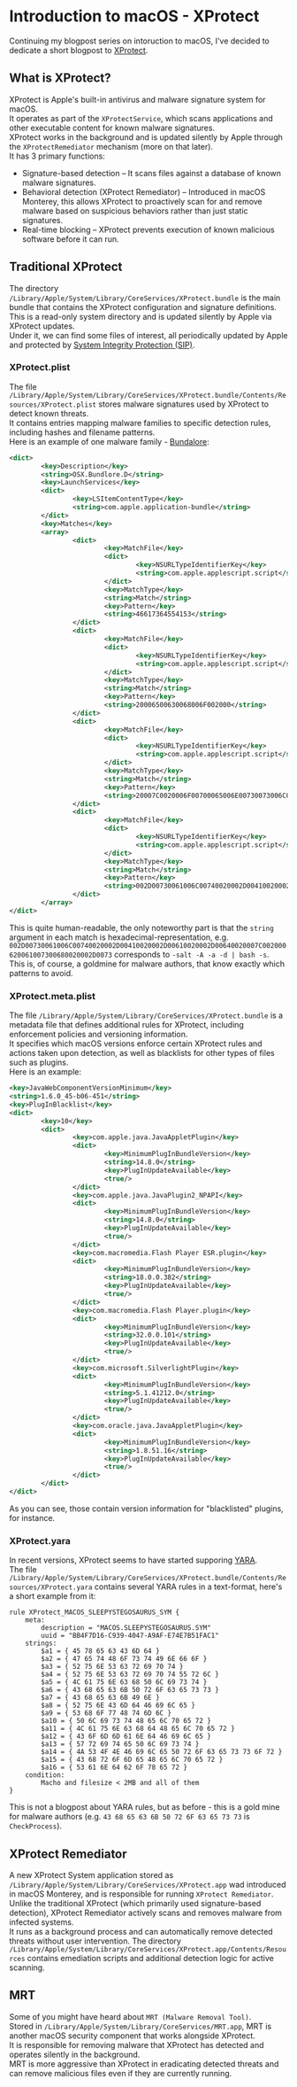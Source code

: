 # Introduction to macOS - XProtect
Continuing my blogpost series on intoruction to macOS, I've decided to dedicate a short blogpost to [XProtect](https://support.apple.com/guide/security/protecting-against-malware-sec469d47bd8/web).

## What is XProtect?
XProtect is Apple's built-in antivirus and malware signature system for macOS.  
It operates as part of the `XProtectService`, which scans applications and other executable content for known malware signatures.  
XProtect works in the background and is updated silently by Apple through the `XProtectRemediator` mechanism (more on that later).  
It has 3 primary functions:
- Signature-based detection – It scans files against a database of known malware signatures.
- Behavioral detection (XProtect Remediator) – Introduced in macOS Monterey, this allows XProtect to proactively scan for and remove malware based on suspicious behaviors rather than just static signatures.
- Real-time blocking – XProtect prevents execution of known malicious software before it can run.

## Traditional XProtect
The directory `/Library/Apple/System/Library/CoreServices/XProtect.bundle` is the main bundle that contains the XProtect configuration and signature definitions.  
This is a read-only system directory and is updated silently by Apple via XProtect updates.  
Under it, we can find some files of interest, all periodically updated by Apple and protected by [System Integrity Protection (SIP)](https://github.com/yo-yo-yo-jbo/macos_sip/).

### XProtect.plist
The file `/Library/Apple/System/Library/CoreServices/XProtect.bundle/Contents/Resources/XProtect.plist` stores malware signatures used by XProtect to detect known threats.  
It contains entries mapping malware families to specific detection rules, including hashes and filename patterns.  
Here is an example of one malware family - [Bundalore](https://attack.mitre.org/software/S0482/):

```xml
<dict>
        <key>Description</key>
        <string>OSX.Bundlore.D</string>
        <key>LaunchServices</key>
        <dict>
                <key>LSItemContentType</key>
                <string>com.apple.application-bundle</string>
        </dict>
        <key>Matches</key>
        <array>
                <dict>
                        <key>MatchFile</key>
                        <dict>
                                <key>NSURLTypeIdentifierKey</key>
                                <string>com.apple.applescript.script</string>
                        </dict>
                        <key>MatchType</key>
                        <string>Match</string>
                        <key>Pattern</key>
                        <string>46617364554153</string>
                </dict>
                <dict>
                        <key>MatchFile</key>
                        <dict>
                                <key>NSURLTypeIdentifierKey</key>
                                <string>com.apple.applescript.script</string>
                        </dict>
                        <key>MatchType</key>
                        <string>Match</string>
                        <key>Pattern</key>
                        <string>20006500630068006F002000</string>
                </dict>
                <dict>
                        <key>MatchFile</key>
                        <dict>
                                <key>NSURLTypeIdentifierKey</key>
                                <string>com.apple.applescript.script</string>
                        </dict>
                        <key>MatchType</key>
                        <string>Match</string>
                        <key>Pattern</key>
                        <string>20007C0020006F00700065006E00730073006C00200065006E00630020002D006100650073002D003200350036002D0063006600620020002D007000610073007300200070006100730073003A</string>
                </dict>
                <dict>
                        <key>MatchFile</key>
                        <dict>
                                <key>NSURLTypeIdentifierKey</key>
                                <string>com.apple.applescript.script</string>
                        </dict>
                        <key>MatchType</key>
                        <string>Match</string>
                        <key>Pattern</key>
                        <string>002D00730061006C00740020002D00410020002D00610020002D00640020007C002000620061007300680020002D0073</string>
                </dict>
        </array>
</dict>
```

This is quite human-readable, the only noteworthy part is that the `string` argument in each match is hexadecimal-representation, e.g. `002D00730061006C00740020002D00410020002D00610020002D00640020007C002000620061007300680020002D0073` corresponds to `-salt -A -a -d | bash -s`.  
This is, of course, a goldmine for malware authors, that know exactly which patterns to avoid.  

### XProtect.meta.plist
The file `/Library/Apple/System/Library/CoreServices/XProtect.bundle` is a metadata file that defines additional rules for XProtect, including enforcement policies and versioning information.  
It specifies which macOS versions enforce certain XProtect rules and actions taken upon detection, as well as blacklists for other types of files such as plugins.  
Here is an example:

```xml
<key>JavaWebComponentVersionMinimum</key>
<string>1.6.0_45-b06-451</string>
<key>PlugInBlacklist</key>
<dict>
        <key>10</key>
        <dict>
                <key>com.apple.java.JavaAppletPlugin</key>
                <dict>
                        <key>MinimumPlugInBundleVersion</key>
                        <string>14.8.0</string>
                        <key>PlugInUpdateAvailable</key>
                        <true/>
                </dict>
                <key>com.apple.java.JavaPlugin2_NPAPI</key>
                <dict>
                        <key>MinimumPlugInBundleVersion</key>
                        <string>14.8.0</string>
                        <key>PlugInUpdateAvailable</key>
                        <true/>
                </dict>
                <key>com.macromedia.Flash Player ESR.plugin</key>
                <dict>
                        <key>MinimumPlugInBundleVersion</key>
                        <string>18.0.0.382</string>
                        <key>PlugInUpdateAvailable</key>
                        <true/>
                </dict>
                <key>com.macromedia.Flash Player.plugin</key>
                <dict>
                        <key>MinimumPlugInBundleVersion</key>
                        <string>32.0.0.101</string>
                        <key>PlugInUpdateAvailable</key>
                        <true/>
                </dict>
                <key>com.microsoft.SilverlightPlugin</key>
                <dict>
                        <key>MinimumPlugInBundleVersion</key>
                        <string>5.1.41212.0</string>
                        <key>PlugInUpdateAvailable</key>
                        <true/>
                </dict>
                <key>com.oracle.java.JavaAppletPlugin</key>
                <dict>
                        <key>MinimumPlugInBundleVersion</key>
                        <string>1.8.51.16</string>
                        <key>PlugInUpdateAvailable</key>
                        <true/>
                </dict>
        </dict>
</dict>
```

As you can see, those contain version information for "blacklisted" plugins, for instance.

### XProtect.yara
In recent versions, XProtect seems to have started supporing [YARA](https://virustotal.github.io/yara/).  
The file `/Library/Apple/System/Library/CoreServices/XProtect.bundle/Contents/Resources/XProtect.yara` contains several YARA rules in a text-format, here's a short example from it:

```yara
rule XProtect_MACOS_SLEEPYSTEGOSAURUS_SYM {
    meta:
        description = "MACOS.SLEEPYSTEGOSAURUS.SYM"
        uuid = "BB4F7D16-C939-4047-A9AF-E74E7B51FAC1"
    strings:
        $a1 = { 45 78 65 63 43 6D 64 }
        $a2 = { 47 65 74 48 6F 73 74 49 6E 66 6F }
        $a3 = { 52 75 6E 53 63 72 69 70 74 }
        $a4 = { 52 75 6E 53 63 72 69 70 74 55 72 6C }
        $a5 = { 4C 61 75 6E 63 68 50 6C 69 73 74 }
        $a6 = { 43 68 65 63 6B 50 72 6F 63 65 73 73 }
        $a7 = { 43 68 65 63 6B 49 6E }
        $a8 = { 52 75 6E 43 6D 64 46 69 6C 65 }
        $a9 = { 53 68 6F 77 48 74 6D 6C }
        $a10 = { 50 6C 69 73 74 48 65 6C 70 65 72 }
        $a11 = { 4C 61 75 6E 63 68 64 48 65 6C 70 65 72 }
        $a12 = { 43 6F 6D 6D 61 6E 64 46 69 6C 65 }
        $a13 = { 57 72 69 74 65 50 6C 69 73 74 }
        $a14 = { 4A 53 4F 4E 46 69 6C 65 50 72 6F 63 65 73 73 6F 72 }
        $a15 = { 43 68 72 6F 6D 65 48 65 6C 70 65 72 }
        $a16 = { 53 61 6E 64 62 6F 78 65 72 }
    condition:
        Macho and filesize < 2MB and all of them
}
```

This is not a blogpost about YARA rules, but as before - this is a gold mine for malware authors (e.g. `43 68 65 63 6B 50 72 6F 63 65 73 73` is `CheckProcess`).

## XProtect Remediator
A new XProtect System application stored as `/Library/Apple/System/Library/CoreServices/XProtect.app` wad introduced in macOS Monterey, and is responsible for running `XProtect Remediator`.  
Unlike the traditional XProtect (which primarily used signature-based detection), XProtect Remediator actively scans and removes malware from infected systems.  
It runs as a background process and can automatically remove detected threats without user intervention.
The directory `/Library/Apple/System/Library/CoreServices/XProtect.app/Contents/Resources` contains emediation scripts and additional detection logic for active scanning.

## MRT
Some of you might have heard about `MRT (Malware Removal Tool)`.  
Stored in `/Library/Apple/System/Library/CoreServices/MRT.app`, MRT is another macOS security component that works alongside XProtect.  
It is responsible for removing malware that XProtect has detected and operates silently in the background.  
MRT is more aggressive than XProtect in eradicating detected threats and can remove malicious files even if they are currently running.
